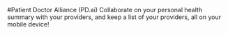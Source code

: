 #Patient Doctor Alliance (PD.ai)
Collaborate on your personal health summary with your providers, and keep a list of your providers, all on your mobile device!
